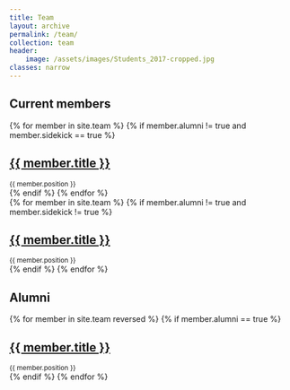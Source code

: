 ```yaml
---
title: Team
layout: archive
permalink: /team/
collection: team
header:
    image: /assets/images/Students_2017-cropped.jpg
classes: narrow
---
```


<h2 class="archive__subtitle clear:both"> Current members  </h2>
<div class="grid__wrapper clear: both">
{% for member in site.team %}
	{% if member.alumni != true and member.sidekick == true %}
        <div class="grid__item">
        <article class="archive__item" itemscope itemtype="https://schema.org/CreativeWork">
            <div class="archive__item-teaser">
                <a href="{{ site.baseurl }}{{ member.url }}">
                <img src="{{ site.baseurl }}{{ member.image }}" alt=""></a>
            </div>
        <h2 class="archive__item-title no_toc" itemprop="headline">
        <a href="{{ site.baseurl }}{{ member.url }}">{{ member.title }}</a> 
        </h2>         <small> {{ member.position }} </small>
        </article>
        </div>
    {% endif %}
{% endfor %}
</div>

<div class="grid__wrapper clear: both">
{% for member in site.team %}
	{% if member.alumni != true and member.sidekick != true %}
        <div class="grid__item">
        <article class="archive__item" itemscope itemtype="https://schema.org/CreativeWork">
            <div class="archive__item-teaser">
                <a href="{{ site.baseurl }}{{ member.url }}">
                <img src="{{ site.baseurl }}{{ member.image }}" alt=""> </a>
            </div>
        <h2 class="archive__item-title no_toc" itemprop="headline">
        <a href="{{ site.baseurl }}{{ member.url }}">{{ member.title }}</a> 
        </h2>         <small> {{ member.position }} </small>
        </article>
        </div>
    {% endif %}
{% endfor %}
</div>

<h2 class="archive__subtitle" style="clear:both"> Alumni </h2>
<div class="grid__wrapper" style="clear:both">
{% for member in site.team reversed %}
	{% if member.alumni == true %}
        <div class="grid__item">
        <article class="archive__item" itemscope itemtype="https://schema.org/CreativeWork">
            <div class="archive__item-teaser">
                <a href="{{ site.baseurl }}{{ member.url }}">
                <img src="{{ site.baseurl }}{{ member.image }}" alt=""> </a>
            </div>
        <h2 class="archive__item-title no_toc" itemprop="headline">
        <a href="{{ site.baseurl }}{{ member.url }}">{{ member.title }}</a> 
        </h2> <small> {{ member.position }} </small>
        </article>
        </div>
    {% endif %}
{% endfor %}
</div>



<!-- ## Current Members -->

<!-- <ul> -->
<!--     {% for member in site.team %} -->
<!--         <li> -->
<!--             <a href="{{ member.url }}">{{ member.title }}</a> -->
<!--         </li> -->
<!--     {% endfor %} -->
<!-- </ul> -->


<!-- ## Jekyll Serif -->

<!-- <div class="row well"> -->
<!--     {% assign teams = site.team | where: "promoted", empty | sort: "weight" %} -->
<!--     {% for team in teams %} -->
<!--         <div class="col-4 col-md-4 mb-1"> -->
<!--             <div> -->
<!--                 <img width="100" height="100" alt="{{ team.title }}" class="img-fluid pull-left" src="{{ team.image | relative_url }}" /> -->
<!--                 <h3><a href="{{ team.url | relative_url }}">{{ team.title }}</a></h3> -->
<!--                 <p class="team-description">{{ team.position }}</p> -->
<!--             </div> -->
<!--         </div> -->
<!--     {% endfor %} -->
<!-- </div> -->

<!-- ## Recreate Longland site -->

<!-- <div class="row well"> -->
<!--     {% assign teams = site.team | where: "promoted", empty | sort: "weight" %} -->
<!--     {% for team in teams %} -->
<!--         <div class="col-md-4 col-sm-8 col-xs-10"> -->
<!--         <div class="thumbnail well"> -->
<!-- 	    <img src="/assets/images/team/richard-longland.jpg" width="100" alt="Richard" class="img-responsive thumbnail"> -->
<!-- 	    <div> -->
<!--             <H3>Professor Richard Longland   -->
<!--             <small>Assistant Professor</small></H3> -->
<!--         </div> -->
<!--         </div> -->
<!--         </div> -->
<!--     {% endfor %} -->
<!-- </div> -->

<!-- ## Lex code -->

<!-- <div class="well"> -->
<!-- {% for member in site.team reversed %} -->
<!-- 	{% if member.alumni != true and member.sidekick != true %} -->
<!--     {% cycle 'add rows': '<div class="row">', '<\!-- two -\->', '<\!-- three -\->' %} -->
<!--         <div class="col-md-4"> -->
<!-- 			<div class="media"> -->
<!--   				<a class="pull-left" href="{{ site.baseurl }}{{ member.url }}"> -->
<!--     				<img width=160 class="mr-3" src="{{ site.baseurl }}{{ member.image }}"> -->
<!--   				</a> -->
<!--  			 	<div class="media-body"> -->
<!--     				<div class="head mb-1"><a href="{{ site.baseurl }}{{ member.url }}" class="off">{{ member.title }}</a></div> -->
<!--     				<p class="note">{{ member.position }}</p> -->
<!--   				</div> -->
<!-- 			</div> -->
<!-- 			<div class="bigspacer"></div> -->
<!-- 			<div class="bigspacer"></div> -->
<!--         </div> -->
<!--     {% cycle 'close rows': '', '', '</div>' %} -->
<!--     {% endif %} -->
<!-- {% endfor %} -->
<!-- {% cycle 'close rows': '', '</div>', '</div>' %} -->
<!-- </div> -->
